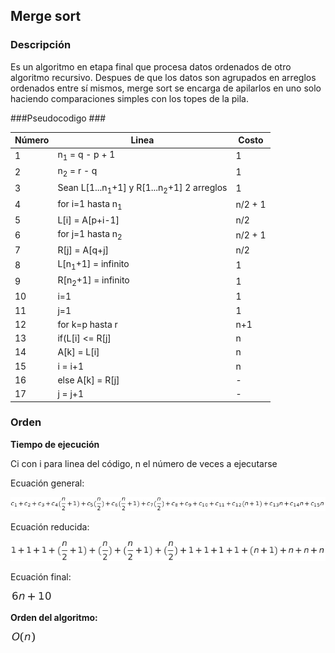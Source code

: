 ## Merge sort ##

### Descripción ###

Es un algoritmo en etapa final que procesa datos ordenados de otro algoritmo recursivo. Despues de que los datos son agrupados en arreglos ordenados entre sí mismos, merge sort se encarga de apilarlos en uno solo haciendo comparaciones simples con los topes de la pila. 


###Pseudocodigo ###

    
| Número | Linea | Costo |
| ---------- | ---------- | ---------- |
| 1   | n<sub>1</sub> = q - p + 1  | 1   |
| 2   | n<sub>2</sub> = r - q   | 1   |
| 3   | Sean L[1...n<sub>1</sub>+1] y R[1...n<sub>2</sub>+1] 2 arreglos | 1   |
| 4   | for i=1 hasta n<sub>1</sub>   | n/2 + 1  |
| 5   | L[i] = A[p+i-1]   | n/2   |
| 6   | for j=1 hasta n<sub>2</sub>   | n/2 + 1  |
| 7   | R[j] = A[q+j]   | n/2  |
| 8   | L[n<sub>1</sub>+1] = infinito   | 1   |
| 9   | R[n<sub>2</sub>+1] = infinito | 1   |
| 10   | i=1   | 1   |
| 11   | j=1   | 1   |
| 12   | for k=p hasta r   | n+1   |
| 13   | if(L[i] <= R[j]   | n  |
| 14  | A[k] = L[i]   | n  |
| 15  | i = i+1   | n   |
| 16  | else A[k] = R[j]  | -   |
| 17  | j = j+1 | -   |
    
### Orden ###

**Tiempo de ejecución**

Ci con i para linea del código, n el número de veces a ejecutarse

Ecuación general:

![ecu1](ecu1.png)

Ecuación reducida:

![ecu2](ecu2.png)

Ecuación final:

![ecu3](ecu3.png)


**Orden del algoritmo:**

![Orden](ecu4.png)
